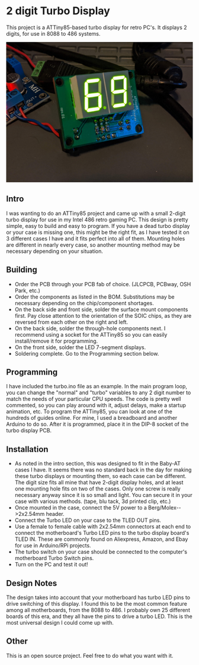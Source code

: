 # 2 digit Turbo Display
This project is a ATTiny85-based turbo display for retro PC's. It displays 2 digits, for use in 8088 to 486 systems.

![pic](69.jpg)

## Intro
I was wanting to do an ATTiny85 project and came up with a small 2-digit turbo display for use in my Intel 486 retro gaming PC. This design is pretty simple, easy to build and easy to program. If you have a dead turbo display or your case is missing one, this might be the right fit, as I have tested it on 3 different cases I have and it fits perfect into all of them. Mounting holes are different in nearly every case, so another mounting method may be necessary depending on your situation.

## Building
* Order the PCB through your PCB fab of choice. (JLCPCB, PCBway, OSH Park, etc.)
* Order the components as listed in the BOM. Substitutions may be necessary depending on the chip/component shortages.
* On the back side and front side, solder the surface mount components first. Pay close attention to the orientation of the SOIC chips, as they are reversed from each other on the right and left.
* On the back side, solder the through-hole components next. I recommend using a socket for the ATTiny85 so you can easily install/remove it for programming.
* On the front side, solder the LED 7-segment displays.
* Soldering complete. Go to the Programming section below.

## Programming
I have included the turbo.ino file as an example. In the main program loop, you can change the "normal" and "turbo" variables to any 2 digit number to match the needs of your particular CPU speeds. The code is pretty well commented, so you can play around with it, adjust delays, make a startup animation, etc. To program the ATTiny85, you can look at one of the hundreds of guides online. For mine, I used a breadboard and another Arduino to do so. After it is programmed, place it in the DIP-8 socket of the turbo display PCB.

## Installation
* As noted in the intro section, this was designed to fit in the Baby-AT cases I have. It seems there was no standard back in the day for making these turbo displays or mounting them, so each case can be different. The digit size fits all mine that have 2-digit display holes, and at least one mounting hole fits on two of the cases. Only one screw is really necessary anyway since it is so small and light. You can secure it in your case with various methods. (tape, blu tack, 3d printed clip, etc.)
* Once mounted in the case, connect the 5V power to a Berg/Molex-->2x2.54mm header. 
* Connect the Turbo LED on your case to the TLED OUT pins.
* Use a female to female cable with 2x2.54mm connectors at each end to connect the motherboard's Turbo LED pins to the turbo display board's TLED IN. These are commonly found on Aliexpress, Amazon, and Ebay for use in Arduino/RPi projects.
* The turbo switch on your case should be connected to the computer's motherboard Turbo Switch pins.
* Turn on the PC and test it out!

## Design Notes
The design takes into account that your motherboard has turbo LED pins to drive switching of this display. I found this to be the most common feature among all motherboards, from the 8088 to 486. I probably own 25 different boards of this era, and they all have the pins to drive a turbo LED. This is the most universal design I could come up with.

## Other
This is an open source project. Feel free to do what you want with it.
